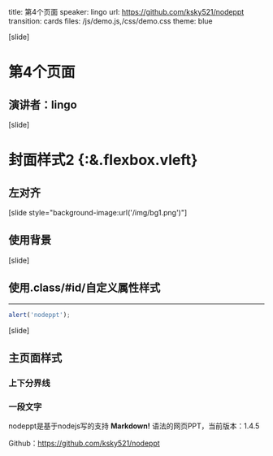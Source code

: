 title: 第4个页面
speaker: lingo
url: https://github.com/ksky521/nodeppt
transition: cards
files: /js/demo.js,/css/demo.css
theme: blue

[slide]

# 第4个页面
## 演讲者：lingo

[slide]

# 封面样式2 {:&.flexbox.vleft}
## 左对齐

[slide style="background-image:url('/img/bg1.png')"]

## 使用背景

[slide]
## 使用.class/#id/自定义属性样式
----

```javascript
alert('nodeppt');
```

[slide]

## 主页面样式
### 上下分界线
### 一段文字

nodeppt是基于nodejs写的支持 **Markdown!** 语法的网页PPT，当前版本：1.4.5

Github：https://github.com/ksky521/nodeppt
